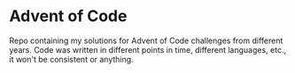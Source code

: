 # Advent of Code

Repo containing my solutions for Advent of Code challenges from different years. Code was written in different points in time, different languages, etc., it won't be consistent or anything.
